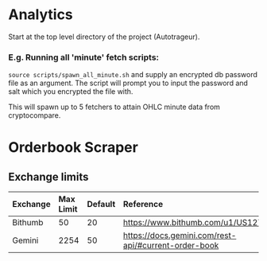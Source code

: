 # Analytics
Start at the top level directory of the project (Autotrageur).
### E.g. Running all 'minute' fetch scripts:
```source scripts/spawn_all_minute.sh``` and supply an encrypted db password file as an argument.  The script will prompt you to input the password and salt which you encrypted the file with.

This will spawn up to 5 fetchers to attain OHLC minute data from cryptocompare.

# Orderbook Scraper

## Exchange limits

| Exchange      | Max Limit | Default  |Reference                        |
| ------------- |:----------|:---------|:--------------------------------|
| Bithumb       | 50        | 20       |https://www.bithumb.com/u1/US127 |
| Gemini        | 2254      | 50       |https://docs.gemini.com/rest-api/#current-order-book|